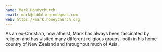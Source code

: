 ```yaml
---
name: Mark Honeychurch
email: mark@dabblingindogmas.com
web: https://mark.honeychurch.org
---
```


As an ex-Christian, now atheist, Mark has always been fascinated by religion and has visited many different religious groups, both in his home country of New Zealand and throughout much of Asia.
